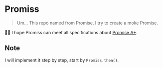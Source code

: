 # Promiss

> Um... This repo named from Promise, I try to create a moke Promise.

🙆‍♂️ I hope Promiss can meet all specifications about [Promise A+](https://promisesaplus.com/). 

## Note

I will implement it step by step, start by `Promiss.then()`.
